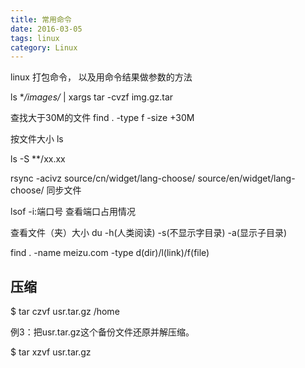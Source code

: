 ```yaml
---
title: 常用命令
date: 2016-03-05
tags: linux
category: Linux
---
```


linux 打包命令， 以及用命令结果做参数的方法

ls **/images/* | xargs tar -cvzf img.gz.tar



查找大于30M的文件
find . -type f -size +30M

按文件大小 ls

ls -S **/xx.xx


rsync -acivz source/cn/widget/lang-choose/  source/en/widget/lang-choose/  同步文件 


lsof -i:端口号 查看端口占用情况


查看文件（夹）大小
du -h(人类阅读) -s(不显示字目录) -a(显示子目录)


find . -name meizu.com -type d(dir)/l(link)/f(file)


## 压缩
$ tar czvf usr.tar.gz /home 

例3：把usr.tar.gz这个备份文件还原并解压缩。 

$ tar xzvf usr.tar.gz 

